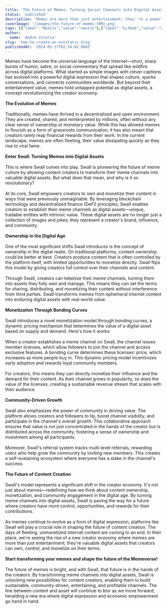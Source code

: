 ```yaml
---
title: 'The Future of Memes: Turning Social Channels into Digital Assets'
status: 'published'
description: 'Memes are more than just entertainment; they''re a powerful digital expression. With Swall, content creators can turn their meme channels into valuable digital assets. In this blog, we explore how this transformation is revolutionizing how we think about content ownership and monetization.'
coverImage: '/images/the-future-of-memes-Y0Mz.png'
tags: [{"label":"NextJs","value":"nextJs"},{"label":"GitHub","value":"gitHub"},{"label":"Outstatic","value":"outstatic"}]
author:
  name: 'Andre Vitorio'
slug: 'how-to-create-an-outstatic-blog'
publishedAt: '2024-03-17T02:34:02.000Z'
---
```


Memes have become the universal language of the Internet—short, sharp bursts of humor, satire, or social commentary that spread like wildfire across digital platforms. What started as simple images with clever captions has evolved into a powerful digital expression that shapes culture, sparks conversations, and connects communities worldwide. But beyond their entertainment value, memes hold untapped potential as digital assets, a concept revolutionizing the creator economy.\
 \
**The Evolution of Memes**\
 \
Traditionally, memes have thrived in a decentralized and open environment. They are created, shared, and reinterpreted by millions, often without any clear sense of ownership or monetary value. While this has allowed memes to flourish as a form of grassroots communication, it has also meant that creators rarely reap financial rewards from their work. In the current landscape, memes are often fleeting, their value dissipating quickly as they rise to viral fame.\
 \
**Enter Swall: Turning Memes into Digital Assets**\
 \
This is where Swall comes into play. Swall is pioneering the future of meme culture by allowing content creators to transform their meme channels into valuable digital assets. But what does that mean, and why is it so revolutionary?\
 \
At its core, Swall empowers creators to own and monetize their content in ways that were previously unimaginable. By leveraging blockchain technology and decentralized finance (DeFi) principles, Swall enables creators to establish their meme channels as digital assets—unique, tradable entities with intrinsic value. These digital assets are no longer just a collection of images and jokes; they represent a creator's brand, influence, and community.\
 \
**Ownership in the Digital Age**\
 \
One of the most significant shifts Swall introduces is the concept of ownership in the digital realm. On traditional platforms, content ownership could be better at best. Creators produce content that is often controlled by the platform itself, with limited opportunities to monetize directly. Swall flips this model by giving creators full control over their channels and content.\
 \
Through Swall, creators can tokenize their meme channels, turning them into assets they fully own and manage. This means they can set the terms for sharing, distributing, and monetizing their content without interference from third parties. Swall transforms memes from ephemeral internet content into enduring digital assets with real-world value.\
 \
**Monetization Through Bonding Curves**\
 \
Swall introduces a novel monetization model through bonding curves, a dynamic pricing mechanism that determines the value of a digital asset based on supply and demand. Here's how it works:\
 \
When a creator establishes a meme channel on Swall, the channel issues member licenses, which allow followers to join the channel and access exclusive features. A bonding curve determines these licenses' price, which increases as more people buy in. This dynamic pricing model incentivizes early adoption and rewards loyal community members.\
 \
For creators, this means they can directly monetize their influence and the demand for their content. As their channel grows in popularity, so does the value of the licenses, creating a sustainable revenue stream that scales with their audience.\
 \
**Community-Driven Growth**\
 \
Swall also emphasizes the power of community in driving value. The platform allows creators and followers to tip, boost channel visibility, and participate in the channel's overall growth. This collaborative approach ensures that value is not just concentrated in the hands of the creator but is distributed across the community, fostering a sense of ownership and investment among all participants.\
 \
Moreover, Swall's referral system tracks multi-level referrals, rewarding users who help grow the community by inviting new members. This creates a self-sustaining ecosystem where everyone has a stake in the channel's success.\
 \
**The Future of Content Creation**\
 \
Swall's model represents a significant shift in the creator economy. It's not just about memes—redefining how we think about content ownership, monetization, and community engagement in the digital age. By turning meme channels into digital assets, Swall is paving the way for a future where creators have more control, opportunities, and rewards for their contributions.\
 \
As memes continue to evolve as a form of digital expression, platforms like Swall will play a crucial role in shaping the future of content creation. The days of fleeting, unmonetized internet content are coming to an end. In their place, we're seeing the rise of a new creator economy where memes are more than just entertainment; they're valuable digital assets that creators can own, control, and monetize on their terms.\
 \
**Start transforming your memes and shape the future of the Memeverse!**\
 \
The future of memes is bright, and with Swall, that future is in the hands of the creators. By transforming meme channels into digital assets, Swall is unlocking new possibilities for content creators, enabling them to build sustainable, community-driven, entertaining, and profitable channels. The line between content and asset will continue to blur as we move forward, heralding a new era where digital expression and economic empowerment go hand in hand.